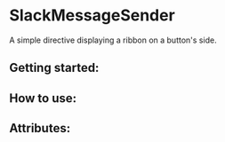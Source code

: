 # SlackMessageSender
A simple directive displaying a ribbon on a button's side.
 
## Getting started:
 
## How to use:

## Attributes:

